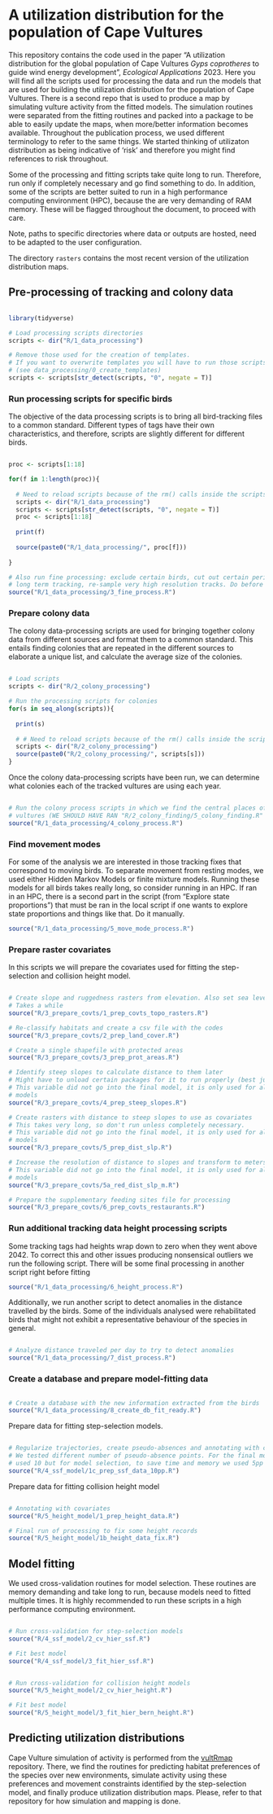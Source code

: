 
<!-- README.md is generated from README.Rmd. Please edit that file -->

# A utilization distribution for the population of Cape Vultures

<!-- badges: start -->
<!-- badges: end -->

This repository contains the code used in the paper “A utilization
distribution for the global population of Cape Vultures *Gyps
coprotheres* to guide wind energy development”, *Ecological
Applications* 2023. Here you will find all the scripts used for
processing the data and run the models that are used for building the
utilization distribution for the population of Cape Vultures. There is a
second repo that is used to produce a map by simulating vulture activity
from the fitted models. The simulation routines were separated from the
fitting routines and packed into a package to be able to easily update
the maps, when more/better information becomes available. Throughout the
publication process, we used different terminology to refer to the same
things. We started thinking of utilizaton distribution as being
indicative of ‘risk’ and therefore you might find references to risk
throughout.

Some of the processing and fitting scripts take quite long to run.
Therefore, run only if completely necessary and go find something to do.
In addition, some of the scripts are better suited to run in a high
performance computing environment (HPC), because the are very demanding
of RAM memory. These will be flagged throughout the document, to proceed
with care.

Note, paths to specific directories where data or outputs are hosted,
need to be adapted to the user configuration.

The directory `rasters` contains the most recent version of the utilization
distribution maps.

## Pre-processing of tracking and colony data

``` r

library(tidyverse)

# Load processing scripts directories
scripts <- dir("R/1_data_processing")

# Remove those used for the creation of templates.
# If you want to overwrite templates you will have to run those scripts directly
# (see data_processing/0_create_templates)
scripts <- scripts[str_detect(scripts, "0", negate = T)]
```

### Run processing scripts for specific birds

The objective of the data processing scripts is to bring all
bird-tracking files to a common standard. Different types of tags have
their own characteristics, and therefore, scripts are slightly different
for different birds.

``` r

proc <- scripts[1:18]

for(f in 1:length(proc)){
  
  # Need to reload scripts because of the rm() calls inside the scripts
  scripts <- dir("R/1_data_processing")
  scripts <- scripts[str_detect(scripts, "0", negate = T)]
  proc <- scripts[1:18]
  
  print(f)
  
  source(paste0("R/1_data_processing/", proc[f]))
  
}

# Also run fine processing: exclude certain birds, cut out certain periods, change ages for
# long term tracking, re-sample very high resolution tracks. Do before any colony processing
source("R/1_data_processing/3_fine_process.R")
```

### Prepare colony data

The colony data-processing scripts are used for bringing together colony
data from different sources and format them to a common standard. This
entails finding colonies that are repeated in the different sources to
elaborate a unique list, and calculate the average size of the colonies.

``` r

# Load scripts
scripts <- dir("R/2_colony_processing")

# Run the processing scripts for colonies
for(s in seq_along(scripts)){
  
  print(s)
  
  # # Need to reload scripts because of the rm() calls inside the scripts
  scripts <- dir("R/2_colony_processing")
  source(paste0("R/2_colony_processing/", scripts[s]))
}
```

Once the colony data-processing scripts have been run, we can determine
what colonies each of the tracked vultures are using each year.

``` r

# Run the colony process scripts in which we find the central places of the 
# vultures (WE SHOULD HAVE RAN "R/2_colony_finding/5_colony_finding.R" ALREADY)
source("R/1_data_processing/4_colony_process.R")
```

### Find movement modes

For some of the analysis we are interested in those tracking fixes that
correspond to moving birds. To separate movement from resting modes, we
used either Hidden Markov Models or finite mixture models. Running these
models for all birds takes really long, so consider running in an HPC.
If ran in an HPC, there is a second part in the script (from “Explore
state proportions”) that must be ran in the local script if one wants to
explore state proportions and things like that. Do it manually.

``` r
source("R/1_data_processing/5_move_mode_process.R")
```

### Prepare raster covariates

In this scripts we will prepare the covariates used for fitting the
step-selection and collision height model.

``` r

# Create slope and ruggedness rasters from elevation. Also set sea level = 0
# Takes a while
source("R/3_prepare_covts/1_prep_covts_topo_rasters.R")

# Re-classify habitats and create a csv file with the codes
source("R/3_prepare_covts/2_prep_land_cover.R")

# Create a single shapefile with protected areas
source("R/3_prepare_covts/3_prep_prot_areas.R")

# Identify steep slopes to calculate distance to them later
# Might have to unload certain packages for it to run properly (best just re-start R)
# This variable did not go into the final model, it is only used for alternative
# models
source("R/3_prepare_covts/4_prep_steep_slopes.R")

# Create rasters with distance to steep slopes to use as covariates
# This takes very long, so don't run unless completely necessary.
# This variable did not go into the final model, it is only used for alternative
# models
source("R/3_prepare_covts/5_prep_dist_slp.R")

# Increase the resolution of distance to slopes and transform to meters.
# This variable did not go into the final model, it is only used for alternative
# models
source("R/3_prepare_covts/5a_red_dist_slp_m.R")

# Prepare the supplementary feeding sites file for processing
source("R/3_prepare_covts/6_prep_covts_restaurants.R")
```

### Run additional tracking data height processing scripts

Some tracking tags had heights wrap down to zero when they went above
2042. To correct this and other issues producing nonsensical outliers we
run the following script. There will be some final processing in another
script right before fitting

``` r
source("R/1_data_processing/6_height_process.R")
```

Additionally, we run another script to detect anomalies in the distance
travelled by the birds. Some of the individuals analysed were
rehabilitated birds that might not exhibit a representative behaviour of
the species in general.

``` r

# Analyze distance traveled per day to try to detect anomalies
source("R/1_data_processing/7_dist_process.R")
```

### Create a database and prepare model-fitting data

``` r

# Create a database with the new information extracted from the birds
source("R/1_data_processing/8_create_db_fit_ready.R")
```

Prepare data for fitting step-selection models.

``` r

# Regularize trajectories, create pseudo-absences and annotating with covariates
# We tested different number of pseudo-absence points. For the final model we
# used 10 but for model selection, to save time and memory we used 5pp
source("R/4_ssf_model/1c_prep_ssf_data_10pp.R")
```

Prepare data for fitting collision height model

``` r

# Annotating with covariates
source("R/5_height_model/1_prep_height_data.R")

# Final run of processing to fix some height records
source("R/5_height_model/1b_height_data_fix.R")
```

## Model fitting

We used cross-validation routines for model selection. These routines
are memory demanding and take long to run, because models need to fitted
multiple times. It is highly recommended to run these scripts in a high
performance computing environment.

``` r

# Run cross-validation for step-selection models
source("R/4_ssf_model/2_cv_hier_ssf.R")

# Fit best model
source("R/4_ssf_model/3_fit_hier_ssf.R")
```

``` r

# Run cross-validation for collision height models
source("R/5_height_model/2_cv_hier_height.R")

# Fit best model
source("R/5_height_model/3_fit_hier_bern_height.R")
```

## Predicting utilization distributions

Cape Vulture simulation of activity is performed from the
[vultRmap](https://github.com/patchcervan/vultRmap) repository. There,
we find the routines for predicting habitat preferences of the species
over new environments, simulate activity using these preferences and
movement constraints identified by the step-selection model, and finally
produce utilization distribution maps. Please, refer to that repository
for how simulation and mapping is done.
